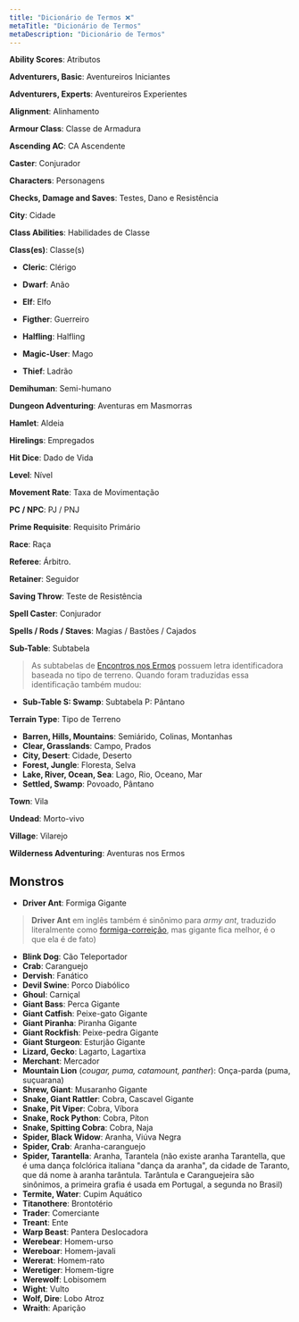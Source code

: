 ```yaml
---
title: "Dicionário de Termos ❌"
metaTitle: "Dicionário de Termos"
metaDescription: "Dicionário de Termos"
---
```


**Ability Scores**: Atributos

**Adventurers, Basic**: Aventureiros Iniciantes

**Adventurers, Experts**: Aventureiros Experientes

**Alignment**: Alinhamento

**Armour Class**: Classe de Armadura

**Ascending AC**: CA Ascendente

**Caster**: Conjurador

**Characters**: Personagens

**Checks, Damage and Saves**: Testes, Dano e Resistência

**City**: Cidade

**Class Abilities**: Habilidades de Classe

**Class(es)**: Classe(s)

- **Cleric**: Clérigo

- **Dwarf**: Anão

- **Elf**: Elfo

- **Figther**: Guerreiro

- **Halfling**: Halfling

- **Magic-User**: Mago

- **Thief**: Ladrão

**Demihuman**: Semi-humano

**Dungeon Adventuring**: Aventuras em Masmorras

**Hamlet**: Aldeia

**Hirelings**: Empregados

**Hit Dice**: Dado de Vida

**Level**: Nível

**Movement Rate**: Taxa de Movimentação

**PC / NPC**: PJ / PNJ

**Prime Requisite**: Requisito Primário

**Race**: Raça

**Referee**: Árbitro.

**Retainer**: Seguidor

**Saving Throw**: Teste de Resistência

**Spell Caster**: Conjurador

**Spells / Rods / Staves**: Magias / Bastões / Cajados

**Sub-Table**: Subtabela

> As subtabelas de [Encontros nos Ermos](monstros/4-encontros-ermos) possuem letra identificadora baseada no tipo de terreno. Quando foram traduzidas essa identificação também mudou:

* **Sub-Table S: Swamp**: Subtabela P: Pântano

**Terrain Type**: Tipo de Terreno

* **Barren, Hills, Mountains**: Semiárido, Colinas, Montanhas
* **Clear, Grasslands**: Campo, Prados
* **City, Desert**: Cidade, Deserto
* **Forest, Jungle**: Floresta, Selva
* **Lake, River, Ocean, Sea**: Lago, Rio, Oceano, Mar
* **Settled, Swamp**: Povoado, Pântano

**Town**: Vila

**Undead**: Morto-vivo

**Village**: Vilarejo

**Wilderness Adventuring**: Aventuras nos Ermos

## Monstros
* **Driver Ant**: Formiga Gigante

> **Driver Ant** em inglês também é sinônimo para *army ant*, traduzido literalmente como [formiga-correição](https://pt.wikipedia.org/wiki/Formiga-correi%C3%A7%C3%A3o), mas gigante fica melhor, é o que ela é de fato)

* **Blink Dog**: Cão Teleportador
* **Crab**: Caranguejo
* **Dervish**: Fanático
* **Devil Swine**: Porco Diabólico
* **Ghoul**: Carniçal
* **Giant Bass**: Perca Gigante
* **Giant Catfish**: Peixe-gato Gigante
* **Giant Piranha**: Piranha Gigante
* **Giant Rockfish**: Peixe-pedra Gigante
* **Giant Sturgeon**: Esturjão Gigante
* **Lizard, Gecko**: Lagarto, Lagartixa
* **Merchant**: Mercador
* **Mountain Lion** (*cougar, puma, catamount, panther*): Onça-parda (puma, suçuarana)
* **Shrew, Giant**: Musaranho Gigante
* **Snake, Giant Rattler**: Cobra, Cascavel Gigante
* **Snake, Pit Viper**: Cobra, Víbora
* **Snake, Rock Python**: Cobra, Píton
* **Snake, Spitting Cobra**: Cobra, Naja
* **Spider, Black Widow**: Aranha, Viúva Negra
* **Spider, Crab**: Aranha-caranguejo
* **Spider, Tarantella**: Aranha, Tarantela (não existe aranha Tarantella, que é uma dança folclórica italiana "dança da aranha", da cidade de Taranto, que dá nome à aranha tarântula. Tarântula e Caranguejeira são sinônimos, a primeira grafia é usada em Portugal, a segunda no Brasil)
* **Termite, Water**: Cupim Aquático
* **Titanothere**: Brontotério
* **Trader**: Comerciante
* **Treant**: Ente
* **Warp Beast**: Pantera Deslocadora
* **Werebear**: Homem-urso
* **Wereboar**: Homem-javali
* **Wererat**: Homem-rato
* **Weretiger**: Homem-tigre
* **Werewolf**: Lobisomem
* **Wight**: Vulto
* **Wolf, Dire**: Lobo Atroz
* **Wraith**: Aparição
